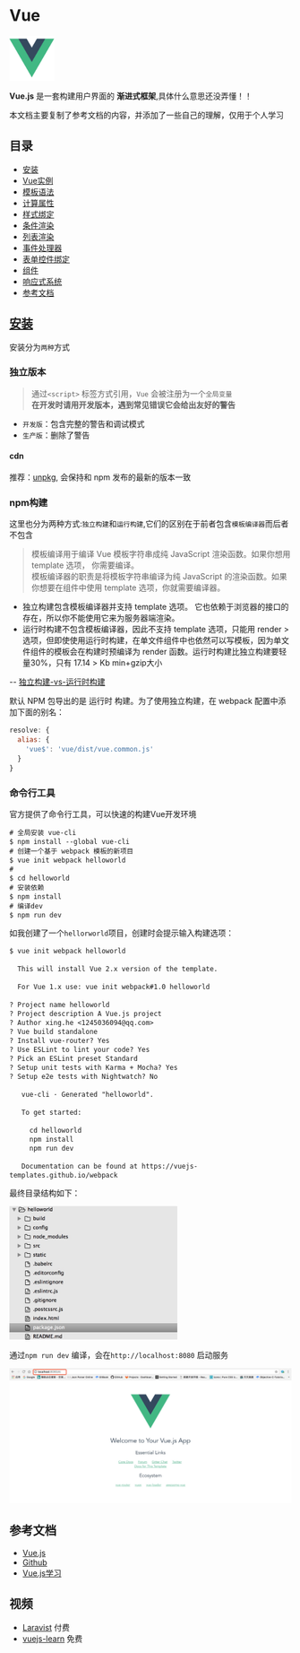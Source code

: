 # Vue

<img src="./image/logo.png" width="80">

**Vue.js** 是一套构建用户界面的 **渐进式框架**,具体什么意思还没弄懂！！

本文档主要复制了参考文档的内容，并添加了一些自己的理解，仅用于个人学习

## 目录

- [安装](#安装)
- [Vue实例](md/Vue实例.md)
- [模板语法](md/模板语法.md)
- [计算属性](md/计算属性.md)
- [样式绑定](md/样式绑定.md)
- [条件渲染](md/条件渲染.md)
- [列表渲染](md/列表渲染.md)
- [事件处理器](md/事件处理器.md)
- [表单控件绑定](md/表单控件绑定.md)
- [组件](md/组件.md)
- [响应式系统](md/响应式系统.md)
- [参考文档](#参考文档)

## [安装](https://cn.vuejs.org/v2/guide/installation.html)

安装分为`两种`方式  

### 独立版本

> 通过`<script>` 标签方式引用，`Vue` 会被注册为一个`全局变量`   
> **在开发时请用开发版本，遇到常见错误它会给出友好的警告**  

  - `开发版`：包含完整的警告和调试模式
  - `生产版`：删除了警告

#### cdn

推荐：[unpkg](https://unpkg.com/vue), 会保持和 npm 发布的最新的版本一致
  
### npm构建

这里也分为两种方式:`独立构建`和`运行构建`,它们的区别在于前者包含`模板编译器`而后者不包含

> 模板编译用于编译 Vue 模板字符串成纯 JavaScript 渲染函数。如果你想用 template 选项， 你需要编译。  
> 模板编译器的职责是将模板字符串编译为纯 JavaScript 的渲染函数。如果你想要在组件中使用 template 选项，你就需要编译器。  

  - 独立构建包含模板编译器并支持 template 选项。 它也依赖于浏览器的接口的存在，所以你不能使用它来为服务器端渲染。  
  - 运行时构建不包含模板编译器，因此不支持 template 选项，只能用 render > 选项，但即使使用运行时构建，在单文件组件中也依然可以写模板，因为单文件组件的模板会在构建时预编译为 render 函数。运行时构建比独立构建要轻量30%，只有 17.14 > Kb min+gzip大小

-- [独立构建-vs-运行时构建](https://cn.vuejs.org/v2/guide/installation.html#独立构建-vs-运行时构建)

默认 NPM 包导出的是 运行时 构建。为了使用独立构建，在 webpack 配置中添加下面的别名：

```js
resolve: {
  alias: {
    'vue$': 'vue/dist/vue.common.js'
  }
}
```

### 命令行工具

官方提供了命令行工具，可以快速的构建Vue开发环境

```shell
# 全局安装 vue-cli
$ npm install --global vue-cli
# 创建一个基于 webpack 模板的新项目
$ vue init webpack helloworld
# 
$ cd helloworld
# 安装依赖
$ npm install
# 编译dev
$ npm run dev
```

如我创建了一个`hellorworld`项目，创建时会提示输入构建选项：

```shell
$ vue init webpack helloworld

  This will install Vue 2.x version of the template.

  For Vue 1.x use: vue init webpack#1.0 helloworld

? Project name helloworld
? Project description A Vue.js project
? Author xing.he <1245036094@qq.com>
? Vue build standalone
? Install vue-router? Yes
? Use ESLint to lint your code? Yes
? Pick an ESLint preset Standard
? Setup unit tests with Karma + Mocha? Yes
? Setup e2e tests with Nightwatch? No

   vue-cli · Generated "helloworld".

   To get started:

     cd helloworld
     npm install
     npm run dev

   Documentation can be found at https://vuejs-templates.github.io/webpack
```

最终目录结构如下：

<img src="./image/construct.png" width="300">

通过`npm run dev` 编译，会在`http://localhost:8080` 启动服务

<img src="./image/preview.png" width="600">

## 参考文档

- [Vue.js](https://cn.vuejs.org/v2/guide/installation.html)
- [Github](https://github.com/vuejs/vue)
- [Vue.js学习](http://blog.csdn.net/i10630226/article/details/51854975)

## 视频

- [Laravist](https://www.laravist.com/) 付费  
- [vuejs-learn](https://github.com/bhnddowinf/vuejs-learn) 免费  